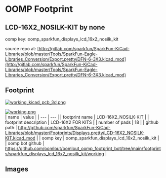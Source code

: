 # OOMP Footprint  
## LCD-16X2_NOSILK-KIT  by none  
  
oomp key: oomp_sparkfun_displays_lcd_16x2_nosilk_kit  
  
source repo at: [http://gitlab.com/sparkfun/SparkFun-KiCad-Libraries/blob/master/Tools/SparkFun-Eagle-Libraries_Conversion/Export.pretty/DFN-6-3X3.kicad_mod](http://gitlab.com/sparkfun/SparkFun-KiCad-Libraries/blob/master/Tools/SparkFun-Eagle-Libraries_Conversion/Export.pretty/DFN-6-3X3.kicad_mod)  
## Footprint  
  
[![working_kicad_pcb_3d.png](working_kicad_pcb_3d_600.png)](working_kicad_pcb_3d.png)  
  
[![working.png](working_600.png)](working.png)  
| name | value | 
| --- | --- | 
| footprint name | LCD-16X2_NOSILK-KIT | 
| footprint description | LCD-16X2 FOR KITS | 
| number of pads | 18 | 
| github path | http://github.com/sparkfun/SparkFun-KiCad-Libraries/blob/master/Footprints/Displays.pretty/LCD-16X2_NOSILK-KIT.kicad_mod | 
| oomp key | oomp_sparkfun_displays_lcd_16x2_nosilk_kit | 
| oomp bot github | https://github.com/oomlout/oomlout_oomp_footprint_bot/tree/main/footprints/sparkfun_displays_lcd_16x2_nosilk_kit/working | 
## Images  
